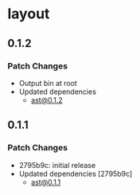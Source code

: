 # layout

## 0.1.2

### Patch Changes

- Output bin at root
- Updated dependencies
  - ast@0.1.2

## 0.1.1

### Patch Changes

- 2795b9c: initial release
- Updated dependencies [2795b9c]
  - ast@0.1.1
